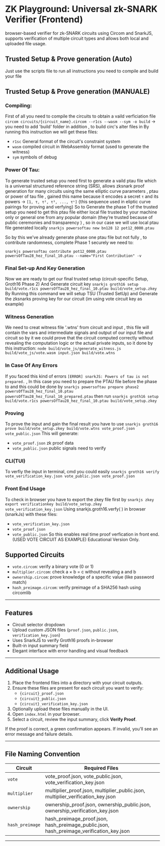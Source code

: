 # ZK Playground: Universal zk-SNARK Verifier (Frontend)

 browser-based verifier for zk-SNARK circuits using Circom and SnarkJS, supports verification of multiple circuit types and allows both local and uploaded file usage.
## Trusted Setup & Prove generation (Auto)
Just use the scripts file to run all instructions you need to compile and build your file
## Trusted Setup & Prove generation (MANUALE)
### Compiling:
First of all you need to compile the circuits to obtain a vaild verficiation file 
`circom circuits/{circuit_name}.circom --r1cs --wasm --sym -o build` -> you need to add 'build' folder in addition , to build circ's alter files in
By running this instruction we will get these files:
- `r1sc` General format of the circuit's constraint system
- `wasm` compiled circuit in WebAssembly format (used to generate the witness)
- `sym` symbols of debug
### Power Of Tau:
To generate trusted setup you need first to generate a vaild ptau file which is a universal structured reference string (SRS), allows zksnark proof generation for many circuits using the same elliptic curve parameters , ptau or power of tau file , gained this name because it encodes a secret  `τ` and its powers -> `[1, τ, τ², τ³, ..., τⁿ]` {this sequence used in eliptic curve pairings for proving and verfying}
So to Generate the phase 1 of the trusted setup you need to get this ptau file either local file trusted by your machine only or general one from any popular domain (they’re trusted because of public ceremonies and transparency ) , so in our case we will use local ptau file generated locally
`snarkjs powersoftau new bn128 12 pot12_0000.ptau`

So by this we've already generate phase one ptau file but not fully , to contribute randomness, complete Phase 1 securely we need to:

`snarkjs powersoftau contribute pot12_0000.ptau powersOfTau28_hez_final_10.ptau --name="First Contribution" -v`

### Final Set-up And Key Generation
Now we are ready to get our final trusted setup (circuit-specific Setup, Groth16 Phase 2) And Generate circuit key 
`snarkjs groth16 setup build/vote.r1cs powersOfTau28_hez_final_10.ptau build/vote_setup.zkey` 
By Running this command we will setup  TSU (Trusted SetUp) and Generate the zksnarks proving key for our circuit (im using vote circuit key as example)
### Witness Generation
We need to creat witness file '.wtns' from circuit and input , this file will contain  the vars and intermediate signals and output of our input file and circuit so by it we could prove that the circuit computed correctly without revealing the computation logic or the actual private inputs, so it done by this instruction:
`node build/vote_js/generate_witness.js build/vote_js/vote.wasm input.json build/vote.wtns`
### In Case Of Any Errors 
If you faced this kind of errors `[ERROR] snarkJS: Powers of tau is not prepared.` , In this case you need to prepare the PTAU file before the phase to and this could be done by
`snarkjs powersoftau prepare phase2 powersOfTau28_hez_final_10.ptau powersOfTau28_hez_final_10_prepared.ptau`
then run 
`snarkjs groth16 setup build/vote.r1cs powersOfTau28_hez_final_10.ptau build/vote_setup.zkey`
### Proving 
To prove the input and gain the final result you have to use 
`snarkjs groth16 prove build/vote_setup.zkey build/vote.wtns vote_proof.json vote_public.json`
This will generate:
- `vote_proof.json` zk proof data
- `vote_public.json` public  signals need to verify
### CLI(TUI) 
To verfiy the input in terminal, cmd you could easily 
`snarkjs groth16 verify vote_verification_key.json vote_public.json vote_proof.json`
### Front End Usage
To check in browser you have to export the zkey file first by
`snarkjs zkey export verificationkey build/vote_setup.zkey vote_verification_key.json`
Using snarkjs.groth16.verfy( ) in browser (snarkJs) with these files:
- `vote_verification_key.json`
- `vote_proof.json`
- `vote_public.json`
So this enables real time proof verfication in front end. (USED VOTE CIRCUIT AS EXAMPLE)
Educational Version Only.
## Supported Circuits

- `vote.circom`: verify a binary vote (0 or 1)
- `multiplier.circom`: check a × b = c without revealing a and b
- `ownership.circom`: prove knowledge of a specific value (like password match)
- `hash_preimage.circom`: verify preimage of a SHA256 hash using circomlib

---

## Features

- Circuit selector dropdown
- Upload custom JSON files (`proof.json`, `public.json`, `verification_key.json`)
- Uses SnarkJS to verify Groth16 proofs in-browser
- Built-in input summary field
- Elegant interface with error handling and visual feedback

---

## Additional Usage
1. Place the frontend files into a directory with your circuit outputs.
2. Ensure these files are present for each circuit you want to verify:
    - `{circuit}_proof.json`
    - `{circuit}_public.json`
    - `{circuit}_verification_key.json`
3. Optionally upload these files manually in the UI.
4. Open `index.html` in your browser.
5. Select a circuit, review the input summary, click **Verify Proof**.

If the proof is correct, a green confirmation appears.
If invalid, you'll see an error message and failure details.

---

## File Naming Convention

| Circuit        | Required Files                             |
|----------------|--------------------------------------------|
| `vote`         | vote_proof.json, vote_public.json, vote_verification_key.json |
| `multiplier`   | multiplier_proof.json, multiplier_public.json, multiplier_verification_key.json |
| `ownership`    | ownership_proof.json, ownership_public.json, ownership_verification_key.json |
| `hash_preimage`| hash_preimage_proof.json, hash_preimage_public.json, hash_preimage_verification_key.json |

---



